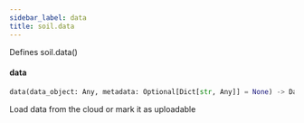 ```yaml
---
sidebar_label: data
title: soil.data
---
```


Defines soil.data()

#### data

```python
data(data_object: Any, metadata: Optional[Dict[str, Any]] = None) -> DataStructure
```

Load data from the cloud or mark it as uploadable

